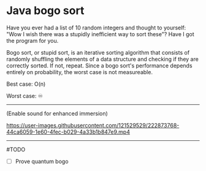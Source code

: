 # Java bogo sort

Have you ever had a list of 10 random integers and thought to yourself: "Wow I wish there was a stupidly inefficient way to sort these"? Have I got the program for you.

Bogo sort, or stupid sort, is an iterative sorting algorithm that consists of randomly shuffling the elements of a data structure and checking if they are correctly 	sorted. If not, repeat. Since a bogo sort's performance depends entirely on probability, the worst case is not measureable.

Best case: O(n)

Worst case: ♾️

------------------------------------------------------------------------------------------------------
(Enable sound for enhanced immersion)

https://user-images.githubusercontent.com/121529529/222873768-44ca6059-1e60-4fec-b029-4a33b1b847e9.mp4

------------------------------------------------------------------------------------------------------

#TODO
- [ ] Prove quantum bogo
